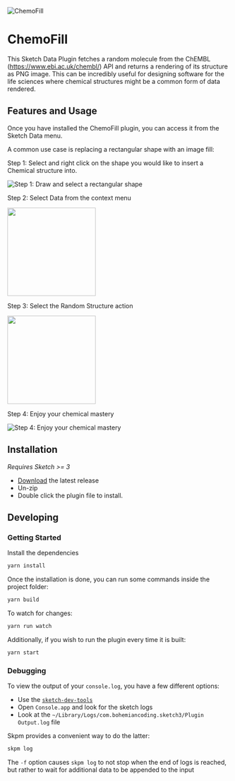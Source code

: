 ![ChemoFill](https://github.com/ahadik/chemofill/blob/master/docs/banner.png)

# ChemoFill

This Sketch Data Plugin fetches a random molecule from the ChEMBL (https://www.ebi.ac.uk/chembl/) API and returns a rendering of its structure as PNG image. This can be incredibly useful for designing software for the life sciences where chemical structures might be a common form of data rendered.

## Features and Usage

Once you have installed the ChemoFill plugin, you can access it from the Sketch Data menu.

A common use case is replacing a rectangular shape with an image fill:

Step 1: Select and right click on the shape you would like to insert a Chemical structure into.

![Step 1: Draw and select a rectangular shape](https://github.com/ahadik/chemofill/blob/master/docs/step-1.png)

Step 2: Select Data from the context menu

<img src="https://github.com/ahadik/chemofill/blob/master/docs/step-2.png" width="200">

Step 3: Select the Random Structure action

<img src="https://github.com/ahadik/chemofill/blob/master/docs/step-3.png" width="200">

Step 4: Enjoy your chemical mastery

![Step 4: Enjoy your chemical mastery](https://github.com/ahadik/chemofill/blob/master/docs/step-4.png)

## Installation

_Requires Sketch >= 3_

* [Download](https://github.com/mathieudutour/sketch-styles-hierarchy/releases/latest) the latest release
* Un-zip
* Double click the plugin file to install.

## Developing

### Getting Started

Install the dependencies

```bash
yarn install
```

Once the installation is done, you can run some commands inside the project folder:

```bash
yarn build
```

To watch for changes:

```bash
yarn run watch
```

Additionally, if you wish to run the plugin every time it is built:

```bash
yarn start
```

### Debugging

To view the output of your `console.log`, you have a few different options:

* Use the [`sketch-dev-tools`](https://github.com/skpm/sketch-dev-tools)
* Open `Console.app` and look for the sketch logs
* Look at the `~/Library/Logs/com.bohemiancoding.sketch3/Plugin Output.log` file

Skpm provides a convenient way to do the latter:

```bash
skpm log
```

The `-f` option causes `skpm log` to not stop when the end of logs is reached, but rather to wait for additional data to be appended to the input
